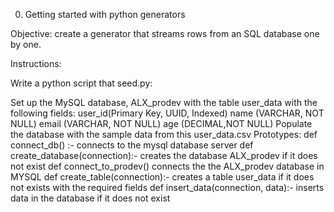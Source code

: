 0. Getting started with python generators

Objective: create a generator that streams rows from an SQL database one by one.

Instructions:

Write a python script that seed.py:

Set up the MySQL database, ALX_prodev with the table user_data with the following fields:
user_id(Primary Key, UUID, Indexed)
name (VARCHAR, NOT NULL)
email (VARCHAR, NOT NULL)
age (DECIMAL,NOT NULL)
Populate the database with the sample data from this user_data.csv
Prototypes:
def connect_db() :- connects to the mysql database server
def create_database(connection):- creates the database ALX_prodev if it does not exist
def connect_to_prodev() connects the the ALX_prodev database in MYSQL
def create_table(connection):- creates a table user_data if it does not exists with the required fields
def insert_data(connection, data):- inserts data in the database if it does not exist
